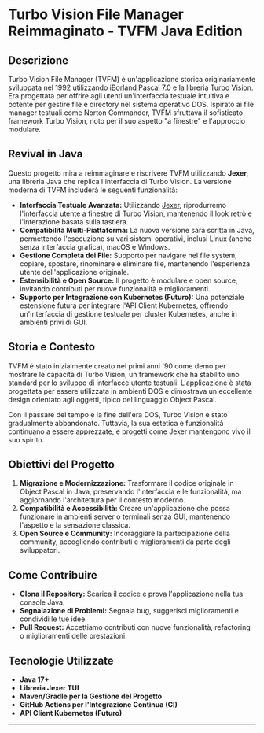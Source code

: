 # Turbo Vision File Manager Reimmaginato - TVFM Java Edition

## Descrizione

Turbo Vision File Manager (TVFM) è un'applicazione storica originariamente sviluppata nel 1992 utilizzando i[Borland Pascal 7.0](https://en.wikipedia.org/wiki/Turbo_Pascal) e la libreria [Turbo
Vision](http://en.wikipedia.org/wiki/Turbo_Vision). Era progettata per offrire agli utenti un'interfaccia testuale intuitiva e potente per gestire file e directory nel sistema operativo DOS. Ispirato ai file manager testuali come Norton Commander, TVFM sfruttava il sofisticato framework Turbo Vision, noto per il suo aspetto "a finestre" e l'approccio modulare.

## Revival in Java

Questo progetto mira a reimmaginare e riscrivere TVFM utilizzando **Jexer**, una libreria Java che replica l'interfaccia di Turbo Vision. La versione moderna di TVFM includerà le seguenti funzionalità:

- **Interfaccia Testuale Avanzata:** Utilizzando [Jexer](https://github.com/sdimaio/jexer), riprodurremo l'interfaccia utente a finestre di Turbo Vision, mantenendo il look retrò e l'interazione basata sulla tastiera.
- **Compatibilità Multi-Piattaforma:** La nuova versione sarà scritta in Java, permettendo l'esecuzione su vari sistemi operativi, inclusi Linux (anche senza interfaccia grafica), macOS e Windows.
- **Gestione Completa dei File:** Supporto per navigare nel file system, copiare, spostare, rinominare e eliminare file, mantenendo l'esperienza utente dell'applicazione originale.
- **Estensibilità e Open Source:** Il progetto è modulare e open source, invitando contributi per nuove funzionalità e miglioramenti.
- **Supporto per Integrazione con Kubernetes (Futuro):** Una potenziale estensione futura per integrare l'API Client Kubernetes, offrendo un'interfaccia di gestione testuale per cluster Kubernetes, anche in ambienti privi di GUI.

## Storia e Contesto

TVFM è stato inizialmente creato nei primi anni '90 come demo per mostrare le capacità di Turbo Vision, un framework che ha stabilito uno standard per lo sviluppo di interfacce utente testuali. L'applicazione è stata progettata per essere utilizzata in ambienti DOS e dimostrava un eccellente design orientato agli oggetti, tipico del linguaggio Object Pascal.

Con il passare del tempo e la fine dell'era DOS, Turbo Vision è stato gradualmente abbandonato. Tuttavia, la sua estetica e funzionalità continuano a essere apprezzate, e progetti come Jexer mantengono vivo il suo spirito.

## Obiettivi del Progetto

1. **Migrazione e Modernizzazione:** Trasformare il codice originale in Object Pascal in Java, preservando l'interfaccia e le funzionalità, ma aggiornando l'architettura per il contesto moderno.
2. **Compatibilità e Accessibilità:** Creare un'applicazione che possa funzionare in ambienti server o terminali senza GUI, mantenendo l'aspetto e la sensazione classica.
3. **Open Source e Community:** Incoraggiare la partecipazione della community, accogliendo contributi e miglioramenti da parte degli sviluppatori.

## Come Contribuire

- **Clona il Repository:** Scarica il codice e prova l'applicazione nella tua console Java.
- **Segnalazione di Problemi:** Segnala bug, suggerisci miglioramenti e condividi le tue idee.
- **Pull Request:** Accettiamo contributi con nuove funzionalità, refactoring o miglioramenti delle prestazioni.

## Tecnologie Utilizzate

- **Java 17+**
- **Libreria Jexer TUI**
- **Maven/Gradle per la Gestione del Progetto**
- **GitHub Actions per l'Integrazione Continua (CI)**
- **API Client Kubernetes (Futuro)**

---

